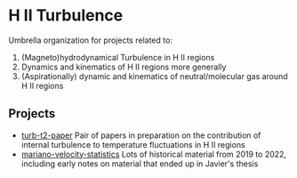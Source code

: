 # H II Turbulence

Umbrella organization for projects related to:

1. (Magneto)hydrodynamical Turbulence in H II regions
2. Dynamics and kinematics of H II regions more generally
3. (Aspirationally) dynamic and kinematics of neutral/molecular gas around H II regions

## Projects

- [turb-t2-paper](https://github.com/will-henney/turb-t2-paper) Pair of papers in preparation on the contribution of internal turbulence to temperature fluctuations in H II regions
- [mariano-velocity-statistics](https://github.com/will-henney/mariano-velocity-statistics) Lots of historical material from 2019 to 2022, including early notes on material that ended up in Javier's thesis
